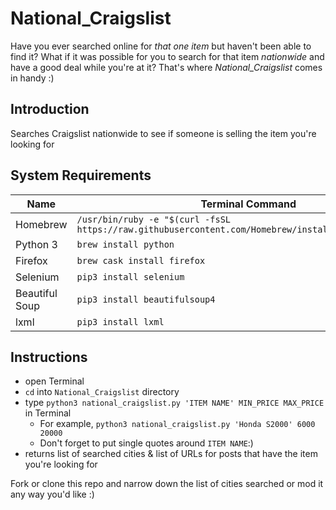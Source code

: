# National_Craigslist

Have you ever searched online for *that one item* but haven't been able to find it? What if it was possible for you to search for that item *nationwide* and have a good deal while you're at it? That's where *National_Craigslist* comes in handy :)

## Introduction
Searches Craigslist nationwide to see if someone is selling the item you're looking for

## System Requirements
Name           | Terminal Command
---            | ---
Homebrew       | `/usr/bin/ruby -e "$(curl -fsSL https://raw.githubusercontent.com/Homebrew/install/master/install)"`
Python 3       | `brew install python`
Firefox        | `brew cask install firefox`
Selenium       | `pip3 install selenium`
Beautiful Soup | `pip3 install beautifulsoup4`
lxml           | `pip3 install lxml`

## Instructions
- open Terminal
- `cd` into `National_Craigslist` directory
- type `python3 national_craigslist.py 'ITEM NAME' MIN_PRICE MAX_PRICE` in Terminal
    - For example, `python3 national_craigslist.py 'Honda S2000' 6000 20000`
    - Don't forget to put single quotes around `ITEM NAME`:)
- returns list of searched cities & list of URLs for posts that have the item you're looking for

Fork or clone this repo and narrow down the list of cities searched or mod it any way you'd like :)
